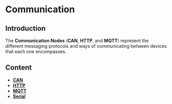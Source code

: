 # Communication

## Introduction

The **Communication Nodes** \(**CAN**, **HTTP**, and **MQTT**\) represent the different messaging protocols and ways of communicating between devices that each one encompasses.

## Content

* [**CAN**](can/)
* [**HTTP**](http/)
* [**MQTT**](mqtt/)
* [**Serial**](serial/)

